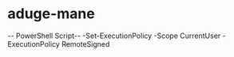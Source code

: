 # aduge-mane

-- PowerShell Script--
-Set-ExecutionPolicy -Scope CurrentUser -ExecutionPolicy RemoteSigned
